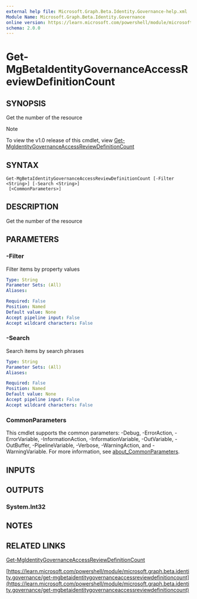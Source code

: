 ```yaml
---
external help file: Microsoft.Graph.Beta.Identity.Governance-help.xml
Module Name: Microsoft.Graph.Beta.Identity.Governance
online version: https://learn.microsoft.com/powershell/module/microsoft.graph.beta.identity.governance/get-mgbetaidentitygovernanceaccessreviewdefinitioncount
schema: 2.0.0
---
```


# Get-MgBetaIdentityGovernanceAccessReviewDefinitionCount

## SYNOPSIS
Get the number of the resource

> [!NOTE]
> To view the v1.0 release of this cmdlet, view [Get-MgIdentityGovernanceAccessReviewDefinitionCount](/powershell/module/Microsoft.Graph.Identity.Governance/Get-MgIdentityGovernanceAccessReviewDefinitionCount?view=graph-powershell-1.0)

## SYNTAX

```
Get-MgBetaIdentityGovernanceAccessReviewDefinitionCount [-Filter <String>] [-Search <String>]
 [<CommonParameters>]
```

## DESCRIPTION
Get the number of the resource

## PARAMETERS

### -Filter
Filter items by property values

```yaml
Type: String
Parameter Sets: (All)
Aliases:

Required: False
Position: Named
Default value: None
Accept pipeline input: False
Accept wildcard characters: False
```

### -Search
Search items by search phrases

```yaml
Type: String
Parameter Sets: (All)
Aliases:

Required: False
Position: Named
Default value: None
Accept pipeline input: False
Accept wildcard characters: False
```

### CommonParameters
This cmdlet supports the common parameters: -Debug, -ErrorAction, -ErrorVariable, -InformationAction, -InformationVariable, -OutVariable, -OutBuffer, -PipelineVariable, -Verbose, -WarningAction, and -WarningVariable. For more information, see [about_CommonParameters](http://go.microsoft.com/fwlink/?LinkID=113216).

## INPUTS

## OUTPUTS

### System.Int32
## NOTES

## RELATED LINKS
[Get-MgIdentityGovernanceAccessReviewDefinitionCount](/powershell/module/Microsoft.Graph.Identity.Governance/Get-MgIdentityGovernanceAccessReviewDefinitionCount?view=graph-powershell-1.0)

[https://learn.microsoft.com/powershell/module/microsoft.graph.beta.identity.governance/get-mgbetaidentitygovernanceaccessreviewdefinitioncount](https://learn.microsoft.com/powershell/module/microsoft.graph.beta.identity.governance/get-mgbetaidentitygovernanceaccessreviewdefinitioncount)



